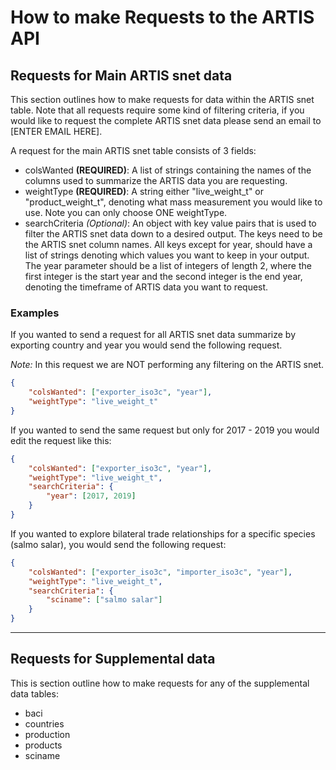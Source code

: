 # How to make Requests to the ARTIS API

## Requests for Main ARTIS snet data

This section outlines how to make requests for data within the ARTIS snet table. Note that all requests require some kind of filtering criteria, if you would like to request the complete ARTIS snet data please send an email to [ENTER EMAIL HERE].

A request for the main ARTIS snet table consists of 3 fields:
- colsWanted **(REQUIRED)**: A list of strings containing the names of the columns used to summarize the ARTIS data you are requesting.
- weightType **(REQUIRED)**: A string either "live_weight_t" or "product_weight_t", denoting what mass measurement you would like to use. Note you can only choose ONE weightType.
- searchCriteria *(Optional)*: An object with key value pairs that is used to filter the ARTIS snet data down to a desired output. The keys need to be the ARTIS snet column names. All keys except for year, should have a list of strings denoting which values you want to keep in your output. The year parameter should be a list of integers of length 2, where the first integer is the start year and the second integer is the end year, denoting the timeframe of ARTIS data you want to request.

### Examples

If you wanted to send a request for all ARTIS snet data summarize by exporting country and year you would send the following request.

*Note:* In this request we are NOT performing any filtering on the ARTIS snet.
```json
{
    "colsWanted": ["exporter_iso3c", "year"],
    "weightType": "live_weight_t"
}
```

If you wanted to send the same request but only for 2017 - 2019 you would edit the request like this:
```json
{
    "colsWanted": ["exporter_iso3c", "year"],
    "weightType": "live_weight_t",
    "searchCriteria": {
        "year": [2017, 2019]
    }
}
```

If you wanted to explore bilateral trade relationships for a specific species (salmo salar), you would send the following request:
```json
{
    "colsWanted": ["exporter_iso3c", "importer_iso3c", "year"],
    "weightType": "live_weight_t",
    "searchCriteria": {
        "sciname": ["salmo salar"]
    }
}
```
---
## Requests for Supplemental data

This is section outline how to make requests for any of the supplemental data tables:
- baci
- countries
- production
- products
- sciname

